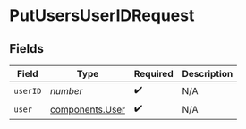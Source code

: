 # PutUsersUserIDRequest


## Fields

| Field                                              | Type                                               | Required                                           | Description                                        |
| -------------------------------------------------- | -------------------------------------------------- | -------------------------------------------------- | -------------------------------------------------- |
| `userID`                                           | *number*                                           | :heavy_check_mark:                                 | N/A                                                |
| `user`                                             | [components.User](../../models/components/user.md) | :heavy_check_mark:                                 | N/A                                                |